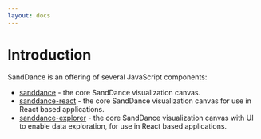 ```yaml
---
layout: docs
---
```


# Introduction

SandDance is an offering of several JavaScript components:

* [sanddance](sanddance/v2) - the core SandDance visualization canvas.
* [sanddance-react](sanddance-react/v2) - the core SandDance visualization canvas for use in React based applications.
* [sanddance-explorer](sanddance-explorer/v2) - the core SandDance visualization canvas with UI to enable data exploration, for use in React based applications.
